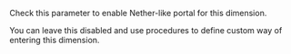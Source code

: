 Check this parameter to enable Nether-like portal for this dimension.

You can leave this disabled and use procedures to define custom way of entering this dimension.